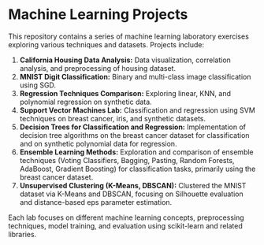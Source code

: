 # Machine Learning Projects

This repository contains a series of machine learning laboratory exercises exploring various techniques and datasets. Projects include:

1.  **California Housing Data Analysis:** Data visualization, correlation analysis, and preprocessing of housing dataset.
2.  **MNIST Digit Classification:** Binary and multi-class image classification using SGD.
3.  **Regression Techniques Comparison:** Exploring linear, KNN, and polynomial regression on synthetic data.
4.  **Support Vector Machines Lab:** Classification and regression using SVM techniques on breast cancer, iris, and synthetic datasets.
5.  **Decision Trees for Classification and Regression:** Implementation of decision tree algorithms on the breast cancer dataset for classification and on synthetic polynomial data for regression.
6.  **Ensemble Learning Methods:** Exploration and comparison of ensemble techniques (Voting Classifiers, Bagging, Pasting, Random Forests, AdaBoost, Gradient Boosting) for classification tasks, primarily using the breast cancer dataset.
7.  **Unsupervised Clustering (K-Means, DBSCAN):** Clustered the MNIST dataset via K-Means and DBSCAN, focusing on Silhouette evaluation and distance-based eps parameter estimation.

Each lab focuses on different machine learning concepts, preprocessing techniques, model training, and evaluation using scikit-learn and related libraries.
